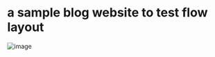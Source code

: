 # a sample blog website to test flow layout
![image](https://github.com/nctlcnt/bug-free-octo-waffle/assets/12246544/5a7dbe8f-b053-4b31-95bf-020d06040c09)
